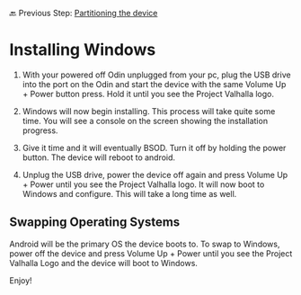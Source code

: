 🔙 Previous Step: [Partitioning the device](https://github.com/ProjectValhalla/OdinMultiBootGuides/blob/main/pages/preparing_the_odin_and_files.md)

# Installing Windows

1. With your powered off Odin unplugged from your pc, plug the USB drive into the port on the Odin and start the device with the same Volume Up + Power button press. Hold it until you see the Project Valhalla logo.

2. Windows will now begin installing. This process will take quite some time. You will see a console on the screen showing the installation progress.

3. Give it time and it will eventually BSOD. Turn it off by holding the power button. The device will reboot to android.

4. Unplug the USB drive, power the device off again and press Volume Up + Power until you see the Project Valhalla logo. It will now boot to Windows and configure. This will take a long time as well.

## Swapping Operating Systems

Android will be the primary OS the device boots to. To swap to Windows, power off the device and press Volume Up + Power until you see the Project Valhalla Logo and the device will boot to Windows.


Enjoy!
